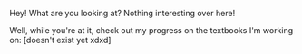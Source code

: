 Hey! What are you looking at? Nothing interesting over here!

Well, while you're at it, check out my progress on the textbooks I'm working on: [doesn't exist yet xdxd]

